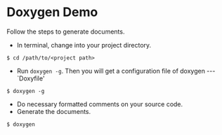 
Doxygen Demo
============

Follow the steps to generate documents.
- In terminal, change into your project directory.
```
$ cd /path/to/<project path>
```
- Run `doxygen -g`. Then you will get a configuration file of doxygen --- `Doxyfile'
```
$ doxygen -g
```
- Do necessary formatted comments on your source code.
- Generate the documents.
```
$ doxygen
```